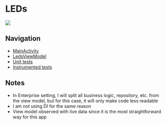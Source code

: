 # LEDs

<img src="http://gzozulin.com/wp-content/uploads/2020/08/leds.png">

## Navigation
* [MainActivity]()
* [LedsViewModel]()
* [Unit tests]()
* [Instrumented tests]()

## Notes
* In Enterprise setting, I will split all business logic, repository, etc. from the view model, but for this case, it will only make code less readable
* I am not using DI for the same reason
* View model observed with live data since it is the most straightforward way for this app
